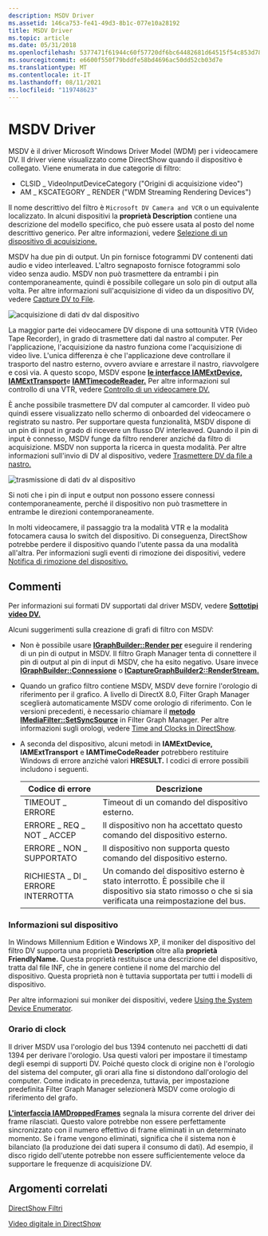 ```yaml
---
description: MSDV Driver
ms.assetid: 146ca753-fe41-49d3-8b1c-077e10a28192
title: MSDV Driver
ms.topic: article
ms.date: 05/31/2018
ms.openlocfilehash: 5377471f61944c60f57720df6bc64482681d64515f54c853d78cfa405842ff15
ms.sourcegitcommit: e6600f550f79bddfe58bd4696ac50dd52cb03d7e
ms.translationtype: MT
ms.contentlocale: it-IT
ms.lasthandoff: 08/11/2021
ms.locfileid: "119748623"
---
```

# <a name="msdv-driver"></a>MSDV Driver

MSDV è il driver Microsoft Windows Driver Model (WDM) per i videocamere DV. Il driver viene visualizzato come DirectShow quando il dispositivo è collegato. Viene enumerata in due categorie di filtro:

-   CLSID \_ VideoInputDeviceCategory ("Origini di acquisizione video")
-   AM \_ KSCATEGORY \_ RENDER ("WDM Streaming Rendering Devices")

Il nome descrittivo del filtro è `Microsoft DV Camera and VCR` o un equivalente localizzato. In alcuni dispositivi la **proprietà Description** contiene una descrizione del modello specifico, che può essere usata al posto del nome descrittivo generico. Per altre informazioni, vedere [Selezione di un dispositivo di acquisizione.](selecting-a-capture-device.md)

MSDV ha due pin di output. Un pin fornisce fotogrammi DV contenenti dati audio e video interleaved. L'altro segnaposto fornisce fotogrammi solo video senza audio. MSDV non può trasmettere da entrambi i pin contemporaneamente, quindi è possibile collegare un solo pin di output alla volta. Per altre informazioni sull'acquisizione di video da un dispositivo DV, vedere [Capture DV to File](capture-dv-to-file.md).

![acquisizione di dati dv dal dispositivo](images/dv-filters4.png)

La maggior parte dei videocamere DV dispone di una sottounità VTR (Video Tape Recorder), in grado di trasmettere dati dal nastro al computer. Per l'applicazione, l'acquisizione da nastro funziona come l'acquisizione di video live. L'unica differenza è che l'applicazione deve controllare il trasporto del nastro esterno, ovvero avviare e arrestare il nastro, riavvolgere e così via. A questo scopo, MSDV espone [**le interfacce IAMExtDevice,**](/windows/desktop/api/Strmif/nn-strmif-iamextdevice) [**IAMExtTransport**](/windows/desktop/api/Strmif/nn-strmif-iamexttransport)e [**IAMTimecodeReader.**](/windows/desktop/api/Strmif/nn-strmif-iamtimecodereader) Per altre informazioni sul controllo di una VTR, vedere [Controllo di un videocamere DV.](controlling-a-dv-camcorder.md)

È anche possibile trasmettere DV dal computer al camcorder. Il video può quindi essere visualizzato nello schermo di onboarded del videocamere o registrato su nastro. Per supportare questa funzionalità, MSDV dispone di un pin di input in grado di ricevere un flusso DV interleaved. Quando il pin di input è connesso, MSDV funge da filtro renderer anziché da filtro di acquisizione. MSDV non supporta la ricerca in questa modalità. Per altre informazioni sull'invio di DV al dispositivo, vedere [Trasmettere DV da file a nastro.](transmit-dv-from-file-to-tape.md)

![trasmissione di dati dv al dispositivo](images/dv-filters5.png)

Si noti che i pin di input e output non possono essere connessi contemporaneamente, perché il dispositivo non può trasmettere in entrambe le direzioni contemporaneamente.

In molti videocamere, il passaggio tra la modalità VTR e la modalità fotocamera causa lo switch del dispositivo. Di conseguenza, DirectShow potrebbe perdere il dispositivo quando l'utente passa da una modalità all'altra. Per informazioni sugli eventi di rimozione dei dispositivi, vedere [Notifica di rimozione del dispositivo.](device-removal-notification.md)

## <a name="remarks"></a>Commenti

Per informazioni sui formati DV supportati dal driver MSDV, vedere [**Sottotipi video DV.**](dv-video-subtypes.md)

Alcuni suggerimenti sulla creazione di grafi di filtro con MSDV:

-   Non è possibile usare [**IGraphBuilder::Render per**](/windows/desktop/api/Strmif/nf-strmif-igraphbuilder-render) eseguire il rendering di un pin di output in MSDV. Il filtro Graph Manager tenta di connettere il pin di output al pin di input di MSDV, che ha esito negativo. Usare invece [**IGraphBuilder::Connessione**](/windows/desktop/api/Strmif/nf-strmif-igraphbuilder-connect) o [**ICaptureGraphBuilder2::RenderStream.**](/windows/desktop/api/Strmif/nf-strmif-icapturegraphbuilder2-renderstream)
-   Quando un grafico filtro contiene MSDV, MSDV deve fornire l'orologio di riferimento per il grafico. A livello di DirectX 8.0, Filter Graph Manager sceglierà automaticamente MSDV come orologio di riferimento. Con le versioni precedenti, è necessario chiamare il [**metodo IMediaFilter::SetSyncSource**](/windows/desktop/api/Strmif/nf-strmif-imediafilter-setsyncsource) in Filter Graph Manager. Per altre informazioni sugli orologi, vedere [Time and Clocks in DirectShow](time-and-clocks-in-directshow.md).
-   A seconda del dispositivo, alcuni metodi in **IAMExtDevice,** **IAMExtTransport** e **IAMTimeCodeReader** potrebbero restituire Windows di errore anziché valori **HRESULT.** I codici di errore possibili includono i seguenti.

    | Codice di errore              | Descrizione                                                                                      |
    |-------------------------|--------------------------------------------------------------------------------------------------|
    | TIMEOUT \_ ERRORE          | Timeout di un comando del dispositivo esterno.                                                        |
    | ERRORE \_ REQ \_ NOT \_ ACCEP  | Il dispositivo non ha accettato questo comando del dispositivo esterno.                                          |
    | ERRORE \_ NON \_ SUPPORTATO   | Il dispositivo non supporta questo comando del dispositivo esterno.                                        |
    | RICHIESTA \_ DI \_ ERRORE INTERROTTA | Un comando del dispositivo esterno è stato interrotto. È possibile che il dispositivo sia stato rimosso o che si sia verificata una reimpostazione del bus. |

    

     

### <a name="device-information"></a>Informazioni sul dispositivo

In Windows Millennium Edition e Windows XP, il moniker del dispositivo del filtro DV supporta una proprietà **Description** oltre alla **proprietà FriendlyName.** Questa proprietà restituisce una descrizione del dispositivo, tratta dal file INF, che in genere contiene il nome del marchio del dispositivo. Questa proprietà non è tuttavia supportata per tutti i modelli di dispositivo.

Per altre informazioni sui moniker dei dispositivi, vedere [Using the System Device Enumerator](using-the-system-device-enumerator.md).

### <a name="clock-times"></a>Orario di clock

Il driver MSDV usa l'orologio del bus 1394 contenuto nei pacchetti di dati 1394 per derivare l'orologio. Usa questi valori per impostare il timestamp degli esempi di supporti DV. Poiché questo clock di origine non è l'orologio del sistema del computer, gli orari alla fine si distondono dall'orologio del computer. Come indicato in precedenza, tuttavia, per impostazione predefinita Filter Graph Manager selezionerà MSDV come orologio di riferimento del grafo.

[**L'interfaccia IAMDroppedFrames**](/windows/desktop/api/Strmif/nn-strmif-iamdroppedframes) segnala la misura corrente del driver dei frame rilasciati. Questo valore potrebbe non essere perfettamente sincronizzato con il numero effettivo di frame eliminati in un determinato momento. Se i frame vengono eliminati, significa che il sistema non è bilanciato (la produzione dei dati supera il consumo di dati). Ad esempio, il disco rigido dell'utente potrebbe non essere sufficientemente veloce da supportare le frequenze di acquisizione DV.

## <a name="related-topics"></a>Argomenti correlati

<dl> <dt>

[DirectShow Filtri](directshow-filters.md)
</dt> <dt>

[Video digitale in DirectShow](digital-video-in-directshow.md)
</dt> </dl>

 

 



